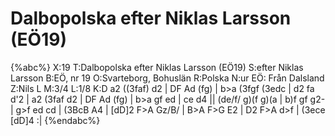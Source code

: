# Dalbopolska efter Niklas Larsson (EÖ19)

{%abc%}
X:19
T:Dalbopolska efter Niklas Larsson (EÖ19)
S:efter Niklas Larsson
B:EÖ, nr 19
O:Svarteborg, Bohuslän
R:Polska
N:ur EÖ: Från Dalsland
Z:Nils L
M:3/4
L:1/8
K:D
a2 ((3faf) d2 | DF Ad (fg) | b>a (3fgf (3edc | d2 fa d'2 | 
a2 (3faf d2 | DF Ad (fg) | b>a gf ed | ce d4 || 
(de/f/ g)(f g)(a | b)f gf g2- | g>f ed cd | (3BcB A4 | [dD]2 F>A Gz/B/ |
B>A F>G E2 | D2 F>A d>f | (3ece [dD]4 :|
{%endabc%}
